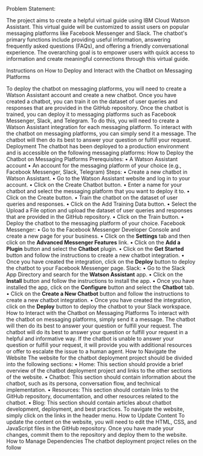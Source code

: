 Problem Statement:

The project aims to create a helpful virtual guide using IBM Cloud Watson Assistant. This virtual guide will be customized to assist users on popular messaging platforms like Facebook Messenger and Slack. The chatbot's primary functions include providing useful information, answering frequently asked questions (FAQs), and offering a friendly conversational experience. The overarching goal is to empower users with quick access to information and create meaningful connections through this virtual guide.


Instructions on How to Deploy and Interact with the Chatbot on 
Messaging Platforms

To deploy the chatbot on messaging platforms, you will need to create a 
Watson Assistant account and create a new chatbot. Once you have 
created a chatbot, you can train it on the dataset of user queries and 
responses that are provided in the GitHub repository.
Once the chatbot is trained, you can deploy it to messaging platforms 
such as Facebook Messenger, Slack, and Telegram. To do this, you will 
need to create a Watson Assistant integration for each messaging 
platform.
To interact with the chatbot on messaging platforms, you can simply 
send it a message. The chatbot will then do its best to answer your 
question or fulfill your request.
Deployment
The chatbot has been deployed to a production environment and is 
accessible on the following messaging platforms:
How to Deploy the Chatbot on Messaging Platforms
Prerequisites:
• A Watson Assistant account
• An account for the messaging platform of your choice (e.g., Facebook 
Messenger, Slack, Telegram)
Steps:
• Create a new chatbot in Watson Assistant.
• Go to the Watson Assistant website and log in to your account.
• Click on the Create Chatbot button.
• Enter a name for your chatbot and select the messaging platform that 
you want to deploy it to.
• Click on the Create button.
• Train the chatbot on the dataset of user queries and responses.
• Click on the Add Training Data button.
• Select the Upload a File option and upload the dataset of user queries 
and responses that are provided in the GitHub repository.
• Click on the Train button.
• Deploy the chatbot to the messaging platform of your choice.
Facebook Messenger:
• Go to the Facebook Messenger Developer Console and create a new 
page for your business.
• Click on the **Settings** tab and then click on the **Advanced 
Messenger Features** link.
• Click on the **Add a Plugin** button and select the **Chatbot** 
plugin.
• Click on the **Get Started** button and follow the instructions to 
create a new chatbot integration.
• Once you have created the integration, click on the **Deploy** 
button to deploy the chatbot to your Facebook Messenger page.
Slack:
• Go to the Slack App Directory and search for the **Watson 
Assistant** app.
• Click on the **Install** button and follow the instructions to install 
the app.
• Once you have installed the app, click on the **Configure** button 
and select the **Chatbot** tab.
• Click on the **Create a New Chatbot** button and follow the 
instructions to create a new chatbot integration.
• Once you have created the integration, click on the **Deploy** 
button to deploy the chatbot to your Slack workspace.
How to Interact with the Chatbot on Messaging Platforms
To interact with the chatbot on messaging platforms, simply send it a 
message. The chatbot will then do its best to answer your question or 
fulfill your request.
The chatbot will do its best to answer your question or fulfill your 
request in a helpful and informative way. If the chatbot is unable to 
answer your question or fulfill your request, it will provide you with 
additional resources or offer to escalate the issue to a human agent.
How to Navigate the Website
The website for the chatbot deployment project should be divided into 
the following sections:
• Home: This section should provide a brief overview of the chatbot 
deployment project and links to the other sections of the website.
• Chatbot: This section should contain information about the chatbot, such 
as its persona, conversation flow, and technical implementation.
• Resources: This section should contain links to the GitHub repository, 
documentation, and other resources related to the chatbot.
• Blog: This section should contain articles about chatbot development, 
deployment, and best practices.
To navigate the website, simply click on the links in the header menu.
How to Update Content
To update the content on the website, you will need to edit the HTML, 
CSS, and JavaScript files in the GitHub repository. Once you have made 
your changes, commit them to the repository and deploy them to the 
website.
How to Manage Dependencies
The chatbot deployment project relies on the follow
